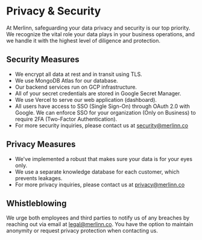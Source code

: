 # Privacy & Security

At Merlinn, safeguarding your data privacy and security is our top priority. We recognize the vital role your data plays in your business operations, and we handle it with the highest level of diligence and protection.

## Security Measures

- We encrypt all data at rest and in transit using TLS.
- We use MongoDB Atlas for our database.
- Our backend services run on GCP infrastructure.
- All of your secret credentials are stored in Google Secret Manager.
- We use Vercel to serve our web application (dashboard).
- All users have access to SSO (Single Sign-On) through OAuth 2.0 with Google. We can enforce SSO for your organization (Only on Business) to require 2FA (Two-Factor Authentication).
- For more security inquiries, please contact us at security@merlinn.co

## Privacy Measures

- We've implemented a robust that makes sure your data is for your eyes only.
- We use a separate knowledge database for each customer, which prevents leakages.
- For more privacy inquiries, please contact us at privacy@merlinn.co

## Whistleblowing

We urge both employees and third parties to notify us of any breaches by reaching out via email at legal@merlinn.co. You have the option to maintain anonymity or request privacy protection when contacting us.
